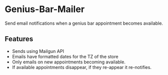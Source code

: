 # Genius-Bar-Mailer

Send email notifications when a genius bar appointment becomes available.

## Features
* Sends using Mailgun API
* Emails have formatted dates for the TZ of the store 
* Only emails on new appointments becoming available. 
* If available appointments disappear, if they re-appear it re-notifies.

